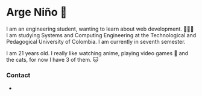 # Arge Niño 🌌

I am an engineering student, wanting to learn about web development. 👨🏻‍💻
I am studying Systems and Computing Engineering at the Technological and Pedagogical University of Colombia. I am currently in seventh semester.

I am 21 years old. I really like watching anime, playing video games 👾 and the cats, for now I have 3 of them. 🐱

### Contact
-
